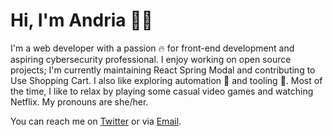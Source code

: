 # Hi, I'm Andria 🧙‍♀️

I'm a web developer with a passion 🔥 for front-end development and aspiring cybersecurity professional. I enjoy working on open source projects; I'm currently maintaining React Spring Modal and contributing to Use Shopping Cart. I also like exploring automation 🤖 and tooling 🔧. Most of the time, I like to relax by playing some casual video games and watching Netflix. My pronouns are she/her.

You can reach me on [Twitter](//twitter.com/ChrisHBrown55) or via [Email](mailto:andria_girl@pm.me).
